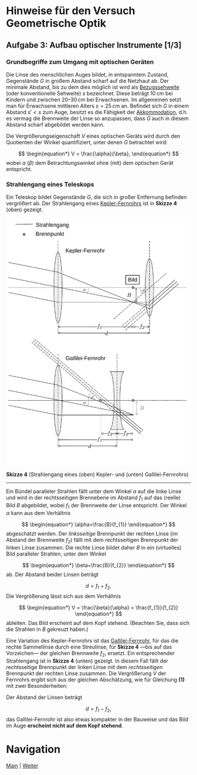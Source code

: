# Hinweise für den Versuch Geometrische Optik

## Aufgabe 3: Aufbau optischer Instrumente [1/3]

### Grundbegriffe zum Umgang mit optischen Geräten

Die Linse des menschlichen Auges bildet, in entspanntem Zustand, Gegenstände $G$ in großem Abstand scharf auf die Netzhaut ab. Der minimale Abstand, bis zu dem dies möglich ist wird als [Bezugssehweite](https://de.wikipedia.org/wiki/Aufl%C3%B6sungsverm%C3%B6gen#Auge) (oder konventionelle Sehweite) $s$ bezeichnet. Diese beträgt $10\,\mathrm{cm}$ bei Kindern und zwischen $\text{20--30}\,\mathrm{cm}$ bei Erwachsenen. Im allgemeinen setzt man für Erwachsene mittleren Alters $s=25\,\mathrm{cm}$ an. Befindet sich $G$ in einem Abstand $s'<s$ zum Auge, besitzt es die Fähigkeit der [Akkommodation](https://de.wikipedia.org/wiki/Akkommodation_(Auge)), d.h. es vermag die Brennweite der Linse so anzupassen, dass $G$ auch in diesem Abstand scharf abgebildet werden kann.

Die Vergrößerungseigenschaft $V$ eines optischen Geräts wird durch den Quotienten der Winkel quantifiziert, unter denen $G$ betrachtet wird: 

$$
\begin{equation*}
V = \frac{\alpha}{\beta},
\end{equation*}
$$
wobei $\alpha$ ($\beta$) dem Betrachtungswinkel ohne (mit) dem optischen Gerät entspricht.  

### Strahlengang eines Teleskops

Ein Teleskop bildet Gegenstände $G$, die sich in großer Entfernung befinden vergrößert ab. Der Strahlengang eines [Kepler-Fernrohrs](https://de.wikipedia.org/wiki/Fernrohr#Kepler-Fernrohr) ist in **Skizze 4** (oben) gezeigt. 

<img src="../figures/KeplerGallilei.png" width="900" style="zoom:100%;" />

**Skizze 4** (Strahlengang eines (oben) Kepler- und (unten) Gallilei-Fernrohrs)

---

Ein Bündel paralleler Strahlen fällt unter dem Winkel $\alpha$ auf die linke Linse und wird in der rechtsseitigen Brennebene im Abstand $f_{1}$ auf das (reelle) Bild $B$ abgebildet, wobei $f_{1}$ der Brennweite der Linse entspricht. Der Winkel $\alpha$ kann aus dem Verhältnis

$$
\begin{equation*}
\alpha=\frac{B}{f_{1}}
\end{equation*}
$$
abgeschätzt werden. Der *linksseitige* Brennpunkt der rechten Linse (im Abstand der Brennweite $f_{2}$) fällt mit dem rechtsseitigen Brennpunkt der linken Linse zusammen. Die rechte Linse bildet daher $B$ in ein (virtuelles) Bild paralleler Strahlen, unter dem Winkel 

$$
\begin{equation*}
\beta=\frac{B}{f_{2}}
\end{equation*}
$$
ab. Der Abstand beider Linsen beträgt

$$
\begin{equation*}
d=f_{1}+f_{2}.
\end{equation*}
$$
Die Vergrößerung lässt sich aus dem Verhältnis

$$
\begin{equation*}
V = \frac{\beta}{\alpha} = \frac{f_{1}}{f_{2}}
\end{equation*}
$$
ableiten. Das Bild erscheint auf dem Kopf stehend. (Beachten Sie, dass sich die Strahlen in $B$ gekreuzt haben.) 

Eine Variation des Kepler-Fernrohrs ist das [Gallilei-Fernrohr](https://de.wikipedia.org/wiki/Fernrohr#Galilei-Fernrohr), für das die rechte Sammellinse durch eine Streulinse, für **Skizze 4** —bis auf das Vorzeichen— der gleichen Brennweite $f_{2}$, ersetzt. Ein entsprechender Strahlengang ist in **Skizze 4** (unten) gezeigt. In diesem Fall fällt der rechtsseitige Brennpunkt der linken Linse mit dem *rechtsseitigen* Brennpunkt der rechten Linse zusammen. Die Vergrößerung $V$ der Fernrohrs ergibt sich aus der gleichen Abschätzung, wie für Gleichung **(1)** mit zwei Besonderheiten: 

Der Abstand der Linsen beträgt 

$$
\begin{equation*}
d = f_{1} - f_{2},
\end{equation*}
$$
das Gallilei-Fernrohr ist also etwas kompakter in der Bauweise und das Bild im Auge **erscheint nicht auf dem Kopf stehend**. 

# Navigation

 [Main](https://gitlab.kit.edu/kit/etp-lehre/p1-praktikum/students/-/tree/main/Geometrische_Optik) | [Weiter](https://gitlab.kit.edu/kit/etp-lehre/p1-praktikum/students/-/tree/main/Geometrische_Optik/doc/Hinweise-Aufgabe-3-a.md)

